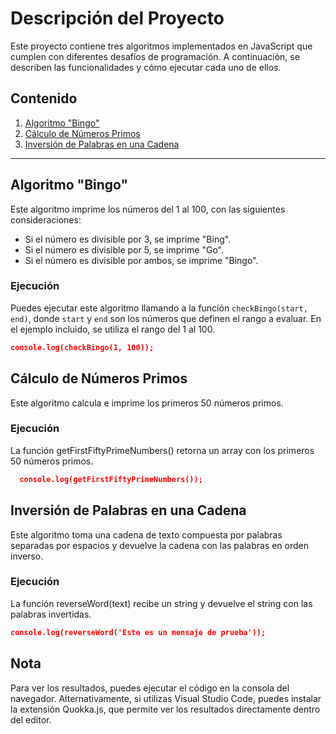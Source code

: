 # Descripción del Proyecto

Este proyecto contiene tres algoritmos implementados en JavaScript que cumplen con diferentes desafíos de programación. A continuación, se describen las funcionalidades y cómo ejecutar cada uno de ellos.

## Contenido

1. [Algoritmo "Bingo"](#algoritmo-bingo)
2. [Cálculo de Números Primos](#cálculo-de-números-primos)
3. [Inversión de Palabras en una Cadena](#inversión-de-palabras-en-una-cadena)

---

## Algoritmo "Bingo"

Este algoritmo imprime los números del 1 al 100, con las siguientes consideraciones:
- Si el número es divisible por 3, se imprime "Bing".
- Si el número es divisible por 5, se imprime "Go".
- Si el número es divisible por ambos, se imprime "Bingo".

### Ejecución

Puedes ejecutar este algoritmo llamando a la función `checkBingo(start, end)`, donde `start` y `end` son los números que definen el rango a evaluar. En el ejemplo incluido, se utiliza el rango del 1 al 100.

```json
console.log(checkBingo(1, 100));
```

## Cálculo de Números Primos

Este algoritmo calcula e imprime los primeros 50 números primos.

### Ejecución

La función getFirstFiftyPrimeNumbers() retorna un array con los primeros 50 números primos.

```json
  console.log(getFirstFiftyPrimeNumbers());
```

## Inversión de Palabras en una Cadena

Este algoritmo toma una cadena de texto compuesta por palabras separadas por espacios y devuelve la cadena con las palabras en orden inverso.

### Ejecución

La función reverseWord(text) recibe un string y devuelve el string con las palabras invertidas.

```json
console.log(reverseWord('Este es un mensaje de prueba'));
```

## Nota

Para ver los resultados, puedes ejecutar el código en la consola del navegador. Alternativamente, si utilizas Visual Studio Code, puedes instalar la extensión Quokka.js, que permite ver los resultados directamente dentro del editor.




